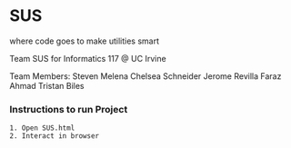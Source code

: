 # SUS
where code goes to make utilities smart

Team SUS for Informatics 117 @ UC Irvine

Team Members:
Steven Melena
Chelsea Schneider
Jerome Revilla
Faraz Ahmad
Tristan Biles

### Instructions to run Project ###
    1. Open SUS.html
    2. Interact in browser